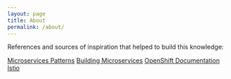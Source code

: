 ```yaml
---
layout: page
title: About
permalink: /about/
---
```



References and sources of inspiration that helped to build this knowledge:

[Microservices Patterns](https://microservices.io/book)
[Building Microservices](https://www.infoq.com/presentations/microservices-arch-infrastructure-cd/)
[OpenShift Documentation](https://docs.openshift.com)
[Istio](https://istio.io/latest/docs/)